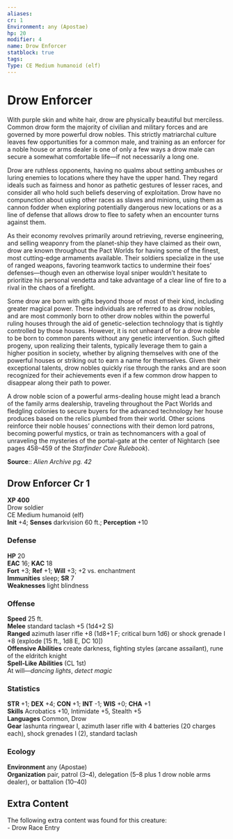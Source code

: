 ```yaml
---
aliases: 
cr: 1
Environment: any (Apostae)  
hp: 20
modifier: 4
name: Drow Enforcer
statblock: true
tags: 
Type: CE Medium humanoid (elf)  
---
```


# Drow Enforcer

With purple skin and white hair, drow are physically beautiful but merciless. Common drow form the majority of civilian and military forces and are governed by more powerful drow nobles. This strictly matriarchal culture leaves few opportunities for a common male, and training as an enforcer for a noble house or arms dealer is one of only a few ways a drow male can secure a somewhat comfortable life—if not necessarily a long one.

Drow are ruthless opponents, having no qualms about setting ambushes or luring enemies to locations where they have the upper hand. They regard ideals such as fairness and honor as pathetic gestures of lesser races, and consider all who hold such beliefs deserving of exploitation. Drow have no compunction about using other races as slaves and minions, using them as cannon fodder when exploring potentially dangerous new locations or as a line of defense that allows drow to flee to safety when an encounter turns against them.

As their economy revolves primarily around retrieving, reverse engineering, and selling weaponry from the planet-ship they have claimed as their own, drow are known throughout the Pact Worlds for having some of the finest, most cutting-edge armaments available. Their soldiers specialize in the use of ranged weapons, favoring teamwork tactics to undermine their foes’ defenses—though even an otherwise loyal sniper wouldn’t hesitate to prioritize his personal vendetta and take advantage of a clear line of fire to a rival in the chaos of a firefight.

Some drow are born with gifts beyond those of most of their kind, including greater magical power. These individuals are referred to as drow nobles, and are most commonly born to other drow nobles within the powerful ruling houses through the aid of genetic-selection technology that is tightly controlled by those houses. However, it is not unheard of for a drow noble to be born to common parents without any genetic intervention. Such gifted progeny, upon realizing their talents, typically leverage them to gain a higher position in society, whether by aligning themselves with one of the powerful houses or striking out to earn a name for themselves. Given their exceptional talents, drow nobles quickly rise through the ranks and are soon recognized for their achievements even if a few common drow happen to disappear along their path to power.

A drow noble scion of a powerful arms-dealing house might lead a branch of the family arms dealership, traveling throughout the Pact Worlds and fledgling colonies to secure buyers for the advanced technology her house produces based on the relics plumbed from their world. Other scions reinforce their noble houses’ connections with their demon lord patrons, becoming powerful mystics, or train as technomancers with a goal of unraveling the mysteries of the portal-gate at the center of Nightarch (see pages 458–459 of the _Starfinder Core Rulebook_).

**Source**:: _Alien Archive pg. 42_

## Drow Enforcer Cr 1

**XP 400**  
Drow soldier  
CE Medium humanoid (elf)  
**Init** +4; **Senses** darkvision 60 ft.; **Perception** +10  

### Defense

**HP** 20  
**EAC** 16; **KAC** 18  
**Fort** +3; **Ref** +1; **Will** +3; +2 vs. enchantment  
**Immunities** sleep; **SR** 7  
**Weaknesses** light blindness

### Offense

**Speed** 25 ft.  
**Melee** standard taclash +5 (1d4+2 S)  
**Ranged** azimuth laser rifle +8 (1d8+1 F; critical burn 1d6) or shock grenade I +8 (explode \[15 ft., 1d8 E, DC 10\])  
**Offensive Abilities** create darkness, fighting styles (arcane assailant), rune of the eldritch knight  
**Spell-Like Abilities** (CL 1st)  
At will—_dancing lights_, _detect magic_

### Statistics

**STR** +1; **DEX** +4; **CON** +1; **INT** -1; **WIS** +0; **CHA** +1  
**Skills** Acrobatics +10, Intimidate +5, Stealth +5  
**Languages** Common, Drow  
**Gear** lashunta ringwear I, azimuth laser rifle with 4 batteries (20 charges each), shock grenades I (2), standard taclash

### Ecology

**Environment** any (Apostae)  
**Organization** pair, patrol (3–4), delegation (5–8 plus 1 drow noble arms dealer), or battalion (10–40)

## Extra Content

The following extra content was found for this creature:  
\- Drow Race Entry
